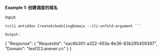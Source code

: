 **Example 1: 创建调度的域名**



Input: 

```
tccli antiddos CreateSchedulingDomain --cli-unfold-argument ```

Output: 
```
{
    "Response": {
        "RequestId": "eac6b301-a322-493a-8e36-83b295459397",
        "Domain": "test123.anever.cn"
    }
}
```

